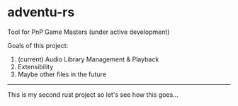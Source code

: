 # adventu-rs

Tool for PnP Game Masters (under active development)

Goals of this project:

1. (current) Audio Library Management & Playback
2. Extensibility
3. Maybe other files in the future

---

This is my second rust project so let's see how this goes...
